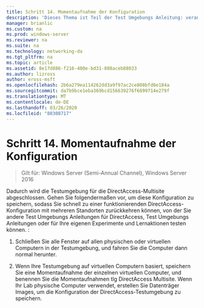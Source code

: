 ```yaml
---
title: Schritt 14. Momentaufnahme der Konfiguration
description: 'Dieses Thema ist Teil der Test Umgebungs Anleitung: veranschaulichen einer DirectAccess-Bereitstellung für mehrere Standorte für Windows Server 2016'
manager: brianlic
ms.custom: na
ms.prod: windows-server
ms.reviewer: na
ms.suite: na
ms.technology: networking-da
ms.tgt_pltfrm: na
ms.topic: article
ms.assetid: 8e17d886-f216-400e-bd31-808aceb88033
ms.author: lizross
author: eross-msft
ms.openlocfilehash: 2b6a279ea114262dd3a9f97ac2ce808bfd0e184a
ms.sourcegitcommit: da7b9bce1eba369bcd156639276f6899714e279f
ms.translationtype: MT
ms.contentlocale: de-DE
ms.lasthandoff: 03/26/2020
ms.locfileid: "80308717"
---
```

# <a name="step-14-snapshot-the-configuration"></a>Schritt 14. Momentaufnahme der Konfiguration

>Gilt für: Windows Server (Semi-Annual Channel), Windows Server 2016

Dadurch wird die Testumgebung für die DirectAccess-Multisite abgeschlossen. Gehen Sie folgendermaßen vor, um diese Konfiguration zu speichern, sodass Sie schnell zu einer funktionierenden DirectAccess-Konfiguration mit mehreren Standorten zurückkehren können, von der Sie andere Test Umgebungs Anleitungen für DirectAccess, Test Umgebungs Anleitungen oder für Ihre eigenen Experimente und Lernaktionen testen können. :  
  
1.  Schließen Sie alle Fenster auf allen physischen oder virtuellen Computern in der Testumgebung, und fahren Sie die Computer dann normal herunter.  
  
2.  Wenn Ihre Testumgebung auf virtuellen Computern basiert, speichern Sie eine Momentaufnahme der einzelnen virtuellen Computer, und benennen Sie die Momentaufnahmen tlg DirectAccess Multisite. Wenn Ihr Lab physische Computer verwendet, erstellen Sie Datenträger Images, um die Konfiguration der DirectAccess-Testumgebung zu speichern.  
  


